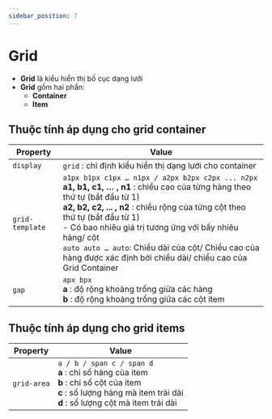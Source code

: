 ```yaml
---
sidebar_position: 7
---
```


# Grid

- **Grid** là kiểu hiển thị bố cục dạng lưới
- **Grid** gồm hai phần:
  - **Container**
  - **Item**

## Thuộc tính áp dụng cho grid container

| Property        | Value                                                                                                                                                                                                                                                                                                                                                                                                        |
| --------------- | ------------------------------------------------------------------------------------------------------------------------------------------------------------------------------------------------------------------------------------------------------------------------------------------------------------------------------------------------------------------------------------------------------------ |
| `display`       | `grid` : chỉ định kiểu hiển thị dạng lưới cho container                                                                                                                                                                                                                                                                                                                                                      |
| `grid-template` | `a1px b1px c1px … n1px / a2px b2px c2px ... n2px`<br />**a1, b1, c1, … , n1** : chiều cao của từng hàng theo thứ tự (bắt đầu từ 1)<br />**a2, b2, c2, ... , n2** : chiều rộng của từng cột theo thứ tự (bắt đầu từ 1)<br />- Có bao nhiêu giá trị tương ứng với bấy nhiêu hàng/ cột<br />`auto auto … auto`: Chiều dài của cột/ Chiều cao của hàng được xác định bởi chiều dài/ chiều cao của Grid Container |
| `gap`           | `apx bpx`<br />**a** : độ rộng khoảng trống giữa các hàng<br />**b** : độ rộng khoảng trống giữa các cột item                                                                                                                                                                                                                                                                                                |

## Thuộc tính áp dụng cho grid items

| Property    | Value                                                                                                                                                                               |
| ----------- | ----------------------------------------------------------------------------------------------------------------------------------------------------------------------------------- |
| `grid-area` | `a / b / span c / span d`<br />**a** : chỉ số hàng của item<br />**b** : chỉ số cột của item<br />**c** : số lượng hàng mà item trải dài<br />**d** : số lượng cột mà item trải dài |
